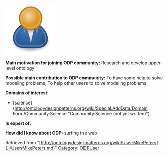 [![Image:ODPUser.png](../images/a/a6/ODPUser.png)](../Image/ODPUser.png.md "Image:ODPUser.png")




  





__Main motivation for joining ODP community:__ Research and develop upper-level ontology


__Possible main contribution to ODP community:__ To have some help to solve modeling problems, To help other users to solve modeling problems


__Domains of interest:__



* [science](http://ontologydesignpatterns.org/wiki/Special:AddData/Domain Form/Community:Science "Community:Science (not yet written)")


__Is expert of:__


  

__How did I know about ODP:__ surfing the web






Retrieved from "[http://ontologydesignpatterns.org/wiki/User:MikePeters](../User/MikePeters.md)"
 [Category](http://ontologydesignpatterns.org/wiki/Special:Categories "Special:Categories"): [ODPUser](../Category/ODPUser.md "Category:ODPUser")